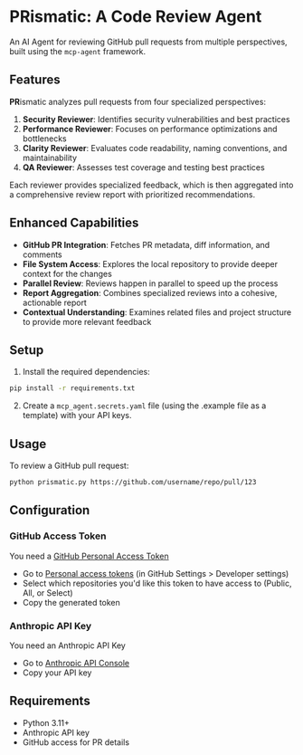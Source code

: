 # **PR**ismatic: A Code Review Agent

An AI Agent for reviewing GitHub pull requests from multiple perspectives, built using the `mcp-agent` framework.

## Features
**PR**ismatic analyzes pull requests from four specialized perspectives:

1. **Security Reviewer**: Identifies security vulnerabilities and best practices
2. **Performance Reviewer**: Focuses on performance optimizations and bottlenecks
3. **Clarity Reviewer**: Evaluates code readability, naming conventions, and maintainability
4. **QA Reviewer**: Assesses test coverage and testing best practices

Each reviewer provides specialized feedback, which is then aggregated into a comprehensive review report with prioritized recommendations.

## Enhanced Capabilities

- **GitHub PR Integration**: Fetches PR metadata, diff information, and comments
- **File System Access**: Explores the local repository to provide deeper context for the changes
- **Parallel Review**: Reviews happen in parallel to speed up the process
- **Report Aggregation**: Combines specialized reviews into a cohesive, actionable report
- **Contextual Understanding**: Examines related files and project structure to provide more relevant feedback

## Setup

1. Install the required dependencies:

```bash
pip install -r requirements.txt
```

2. Create a `mcp_agent.secrets.yaml` file (using the .example file as a template) with your API keys.

## Usage

To review a GitHub pull request:

```bash
python prismatic.py https://github.com/username/repo/pull/123
```

## Configuration

### GitHub Access Token
You need a [GitHub Personal Access Token](https://docs.github.com/en/authentication/keeping-your-account-and-data-secure/managing-your-personal-access-tokens)
* Go to [Personal access tokens](https://github.com/settings/personal-access-tokens) (in GitHub Settings > Developer settings)
* Select which repositories you'd like this token to have access to (Public, All, or Select)
* Copy the generated token

### Anthropic API Key
You need an Anthropic API Key
* Go to [Anthropic API Console](https://console.anthropic.com/settings/keys)
* Copy your API key

## Requirements

- Python 3.11+
- Anthropic API key
- GitHub access for PR details
